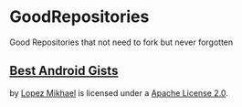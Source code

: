 # GoodRepositories
Good Repositories that not need to fork but never forgotten


## [Best Android Gists](https://github.com/lopspower/BestAndroidGists)

 by [Lopez Mikhael](http://mikhaellopez.com/) is licensed under a [Apache License 2.0](http://www.apache.org/licenses/LICENSE-2.0).
